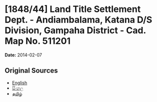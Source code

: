 # [1848/44] Land Title Settlement Dept. - Andiambalama, Katana D/S Division, Gampaha District - Cad. Map No. 511201

**Date:** 2014-02-07

## Original Sources

- [English](https://documents.gov.lk/view/extra-gazettes/2014/2/1848-44_E.pdf)
- [සිංහල](https://documents.gov.lk/view/extra-gazettes/2014/2/1848-44_S.pdf)
- [தமிழ்](https://documents.gov.lk/view/extra-gazettes/2014/2/1848-44_T.pdf)
